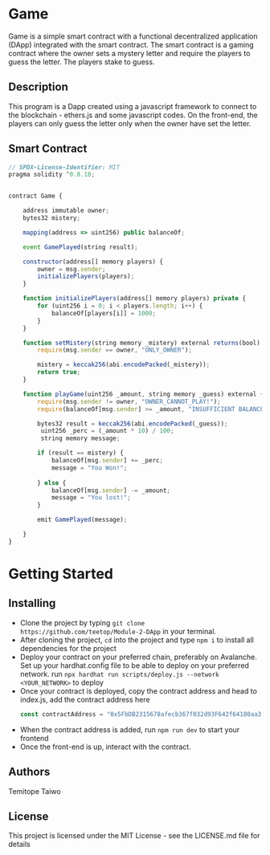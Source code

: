  
# Game

Game is a simple smart contract with a functional decentralized application (DApp) integrated with the smart contract. The smart contract is a gaming contract where the owner sets a mystery letter and require the players to guess the letter. The players stake to guess.

## Description
This program is a Dapp created using a javascript framework to connect to the blockchain - ethers.js and some javascript codes. On the front-end, the players can only guess the letter only when the owner have set the letter.

## Smart Contract
```javascript
// SPDX-License-Identifier: MIT
pragma solidity ^0.8.18;


contract Game {

    address immutable owner;
    bytes32 mistery;

    mapping(address => uint256) public balanceOf;

    event GamePlayed(string result);

    constructor(address[] memory players) {
        owner = msg.sender;
        initializePlayers(players);
    }

    function initializePlayers(address[] memory players) private {
        for (uint256 i = 0; i < players.length; i++) {
            balanceOf[players[i]] = 1000;
        }
    }

    function setMistery(string memory _mistery) external returns(bool) {
        require(msg.sender == owner, "ONLY_OWNER");

        mistery = keccak256(abi.encodePacked(_mistery));
        return true;
    }

    function playGame(uint256 _amount, string memory _guess) external {
        require(msg.sender != owner, "OWNER_CANNOT_PLAY!");
        require(balanceOf[msg.sender] >= _amount, "INSUFFICIENT BALANCE");

        bytes32 result = keccak256(abi.encodePacked(_guess));
         uint256 _perc = (_amount * 10) / 100;
         string memory message;

        if (result == mistery) {
            balanceOf[msg.sender] += _perc;
            message = "You Won!";
            
        } else {
            balanceOf[msg.sender] -= _amount;
            message = "You lost!";
        }

        emit GamePlayed(message);

    }
}
```

# Getting Started

## Installing

- Clone the project by typing ```git clone https://github.com/teetop/Module-2-DApp``` in your terminal.
- After cloning the project, ```cd``` into the project and type ```npm i``` to install all dependencies for the project
- Deploy your contract on your preferred chain, preferably on Avalanche. Set up your hardhat.config file to be able to deploy on your preferred network. run ```npx hardhat run scripts/deploy.js --network <YOUR_NETWORK>``` to deploy
- Once your contract is deployed, copy the contract address and head to index.js, add the contract address here
  ```javascript
  const contractAddress = "0x5FbDB2315678afecb367f032d93F642f64180aa3";
  ```
- When the contract address is added, run ```npm run dev``` to start your frontend
- Once the front-end is up, interact with the contract.

## Authors

Temitope Taiwo

## License
This project is licensed under the MIT License - see the LICENSE.md file for details
